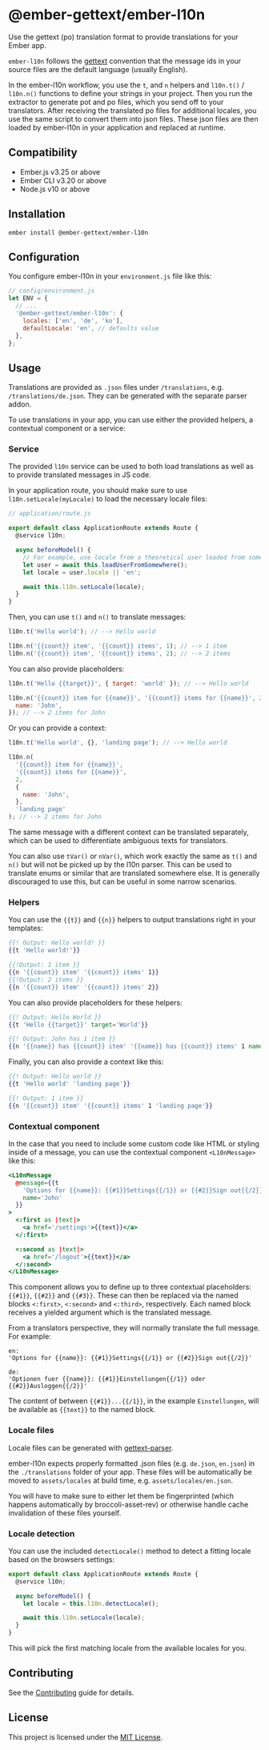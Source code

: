 # @ember-gettext/ember-l10n

Use the gettext (po) translation format to provide translations for your Ember app.

`ember-l10n` follows the [gettext](https://www.gnu.org/software/gettext/) convention that the message ids in your source files are the default language (usually English).

In the ember-l10n workflow, you use the `t`, and `n` helpers and `l10n.t()` / `l10n.n()` functions to define your strings in your project. Then you run the extractor to generate pot and po files, which you send off to your translators. After receiving the translated po files for additional locales, you use the same script to convert them into json files. These json files are then loaded by ember-l10n in your application and replaced at runtime.

## Compatibility

- Ember.js v3.25 or above
- Ember CLI v3.20 or above
- Node.js v10 or above

## Installation

```
ember install @ember-gettext/ember-l10n
```

## Configuration

You configure ember-l10n in your `environment.js` file like this:

```js
// config/environment.js
let ENV = {
  // ...
  '@ember-gettext/ember-l10n': {
    locales: ['en', 'de', 'ko'],
    defaultLocale: 'en', // defaults value
  },
};
```

## Usage

Translations are provided as `.json` files under `/translations`, e.g. `/translations/de.json`.
They can be generated with the separate parser addon.

To use translations in your app, you can use either the provided helpers, a contextual component or a service:

### Service

The provided `l10n` service can be used to both load translations as well as to provide translated messages in JS code.

In your application route, you should make sure to use `l10n.setLocale(myLocale)` to load the necessary locale files:

```js
// application/route.js

export default class ApplicationRoute extends Route {
  @service l10n;

  async beforeModel() {
    // For example, use locale from a theoretical user loaded from somewhere
    let user = await this.loadUserFromSomewhere();
    let locale = user.locale || 'en';

    await this.l10n.setLocale(locale);
  }
}
```

Then, you can use `t()` and `n()` to translate messages:

```js
l10n.t('Hello world'); // --> Hello world

l10n.n('{{count}} item', '{{count}} items', 1); // --> 1 item
l10n.n('{{count}} item', '{{count}} items', 2); // --> 2 items
```

You can also provide placeholders:

```js
l10n.t('Hello {{target}}', { target: 'world' }); // --> Hello world

l10n.n('{{count}} item for {{name}}', '{{count}} items for {{name}}', 2, {
  name: 'John',
}); // --> 2 items for John
```

Or you can provide a context:

```js
l10n.t('Hello world', {}, 'landing page'); // --> Hello world

l10n.n(
  '{{count}} item for {{name}}',
  '{{count}} items for {{name}}',
  2,
  {
    name: 'John',
  },
  'landing page'
); // --> 2 items for John
```

The same message with a different context can be translated separately,
which can be used to differentiate ambiguous texts for translators.

You can also use `tVar()` or `nVar()`, which work exactly the same as `t()` and `n()` but will not be picked up by the l10n parser.
This can be used to translate enums or similar that are translated somewhere else.
It is generally discouraged to use this, but can be useful in some narrow scenarios.

### Helpers

You can use the `{{t}}` and `{{n}}` helpers to output translations right in your templates:

```hbs
{{! Output: Hello world! }}
{{t 'Hello world!'}}

{{!Output: 1 item }}
{{n '{{count}} item' '{{count}} items' 1}}
{{!Output: 2 items }}
{{n '{{count}} item' '{{count}} items' 2}}
```

You can also provide placeholders for these helpers:

```hbs
{{! Output: Hello World }}
{{t 'Hello {{target}}' target='World'}}

{{! Output: John has 1 item }}
{{n '{{name}} has {{count}} item' '{{name}} has {{count}} items' 1 name='John'}}
```

Finally, you can also provide a context like this:

```hbs
{{! Output: Hello world }}
{{t 'Hello world' 'landing page'}}

{{! Output: 1 item }}
{{n '{{count}} item' '{{count}} items' 1 'landing page'}}
```

### Contextual component

In the case that you need to include some custom code like HTML or styling inside of a message, you can use the contextual component `<L10nMessage>` like this:

```hbs
<L10nMessage
  @message={{t
    'Options for {{name}}: {{#1}}Settings{{/1}} or {{#2}}Sign out{{/2}}'
    name='John'
  }}
>
  <:first as |text|>
    <a href='/settings'>{{text}}</a>
  </:first>

  <:second as |text|>
    <a href='/logout'>{{text}}</a>
  </:second>
</L10nMessage>
```

This component allows you to define up to three contextual placeholders: `{{#1}}`, `{{#2}}` and `{{#3}}`.
These can then be replaced via the named blocks `<:first>`, `<:second>` and `<:third>`, respectively.
Each named block receives a yielded argument which is the translated message.

From a translators perspective, they will normally translate the full message. For example:

```
en:
'Options for {{name}}: {{#1}}Settings{{/1}} or {{#2}}Sign out{{/2}}'

de:
'Optionen fuer {{name}}: {{#1}}Einstellungen{{/1}} oder {{#2}}Ausloggen{{/2}}'
```

The content of between `{{#1}}...{{/1}}`, in the example `Einstellungen`,
will be available as `{{text}}` to the named block.

### Locale files

Locale files can be generated with [gettext-parser](./../gettext-parser).

ember-l10n expects properly formatted .json files (e.g. `de.json`, `en.json`) in the `./translations` folder of your app.
These files will be automatically be moved to `assets/locales` at build time, e.g. `assets/locales/en.json`.

You will have to make sure to either let them be fingerprinted (which happens automatically by broccoli-asset-rev)
or otherwise handle cache invalidation of these files yourself.

### Locale detection

You can use the included `detectLocale()` method to detect a fitting locale based on the browsers settings:

```js
export default class ApplicationRoute extends Route {
  @service l10n;

  async beforeModel() {
    let locale = this.l10n.detectLocale();

    await this.l10n.setLocale(locale);
  }
}
```

This will pick the first matching locale from the available locales for you.

## Contributing

See the [Contributing](CONTRIBUTING.md) guide for details.

## License

This project is licensed under the [MIT License](LICENSE.md).
